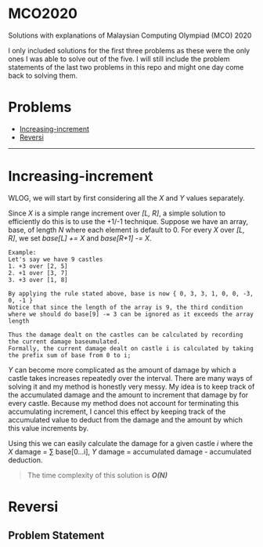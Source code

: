 # MCO2020
Solutions with explanations of Malaysian Computing Olympiad (MCO) 2020

I only included solutions for the first three problems as these were the only ones I was able to solve out of the five.
I will still include the problem statements of the last two problems in this repo and might one day come back to solving them.

# Problems
- [Increasing-increment](https://github.com/DavidTan0527/MCO2020#increasing-increment)
- [Reversi](https://github.com/DavidTan0527/MCO2020#reversi)

---

# Increasing-increment
WLOG, we will start by first considering all the *X* and *Y* values separately. 

Since *X* is a simple range increment over *[L, R]*, a simple solution to efficiently do this is to use the +1/-1 technique.
Suppose we have an array, base, of length *N* where each element is default to 0. For every *X* over *[L, R]*, we set *base\[L\] += X* and *base\[R+1\] -= X*.
```
Example:
Let's say we have 9 castles
1. +3 over [2, 5]
2. +1 over [3, 7]
3. +3 over [1, 8]

By applying the rule stated above, base is now { 0, 3, 3, 1, 0, 0, -3, 0, -1 }
Notice that since the length of the array is 9, the third condition where we should do base[9] -= 3 can be ignored as it exceeds the array length

Thus the damage dealt on the castles can be calculated by recording the current damage baseumulated.
Formally, the current damage dealt on castle i is calculated by taking the prefix sum of base from 0 to i;
```

*Y* can become more complicated as the amount of damage by which a castle takes increases repeatedly over the interval. There are many ways of solving it and my method is honestly very messy. My idea is to keep track of the accumulated damage and the amount to increment that damage by for every castle. Because my method does not account for terminating this accumulating increment, I cancel this effect by keeping track of the accumulated value to deduct from the damage and the amount by which this value increments by.

Using this we can easily calculate the damage for a given castle *i* where the *X* damage = ∑ base[0...i], *Y* damage = accumulated damage - accumulated deduction.

> The time complexity of this solution is ***O(N)***

# Reversi
## Problem Statement
